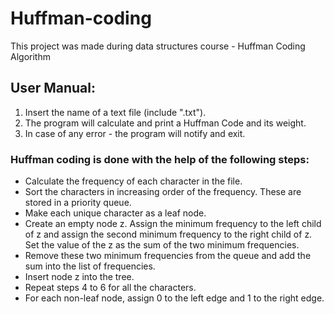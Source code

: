 # Huffman-coding
This project was made during data structures course - Huffman Coding Algorithm

## User Manual:
1. Insert the name of a text file (include ".txt").
2. The program will calculate and print a Huffman Code and its weight.
3. In case of any error - the program will notify and exit.

### Huffman coding is done with the help of the following steps:

- Calculate the frequency of each character in the file.
- Sort the characters in increasing order of the frequency. These are stored in a priority queue.
- Make each unique character as a leaf node.
- Create an empty node z. Assign the minimum frequency to the left child of z and assign the second minimum frequency to the right child of z. Set the value of the z as the sum of the two minimum frequencies.
- Remove these two minimum frequencies from the queue and add the sum into the list of frequencies.
- Insert node z into the tree.
- Repeat steps 4 to 6 for all the characters.
- For each non-leaf node, assign 0 to the left edge and 1 to the right edge.
